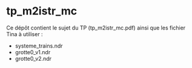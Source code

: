 # tp_m2istr_mc
Ce dépôt contient le sujet du TP (tp_m2istr_mc.pdf) ainsi que les fichier Tina à utiliser :
- systeme_trains.ndr
- grotte0_v1.ndr
- grotte0_v2.ndr
